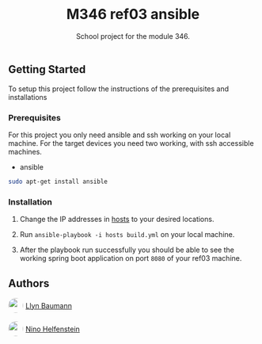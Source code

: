 <br/>
<p align="center">
  <h1 align="center">M346 ref03 ansible</h1>
  <p align="center">
    School project for the module 346.
    <br/>
    <br/>
  </p>
</p>


## Getting Started

To setup this project follow the instructions of the prerequisites and installations

### Prerequisites

For this project you only need ansible and ssh working on your local machine. 
For the target devices you need two working, with ssh accessible machines.

* ansible

```sh
sudo apt-get install ansible
```

### Installation
1. Change the IP addresses in [hosts](./hosts) to your desired locations.

2. Run ```ansible-playbook -i hosts build.yml``` on your local machine.

3. After the playbook run successfully you should be able to see the working spring boot application on port ```8080``` of your ref03 machine.

## Authors

<a href="https://github.com/llynbaum" style="display:flex; align-items:center; gap: 5px;">
<img src="https://avatars.githubusercontent.com/u/124689003?v=4" style="width: 30px; border-radius:50%;"></img>
Llyn Baumann
</a>
<br>
<a href="https://github.com/ninohelfenstein" style="display:flex; align-items:center; gap: 5px;">
<img src="https://avatars.githubusercontent.com/u/116466829?v=4" style="width: 30px; border-radius:50%;"></img>
Nino Helfenstein
</a>  